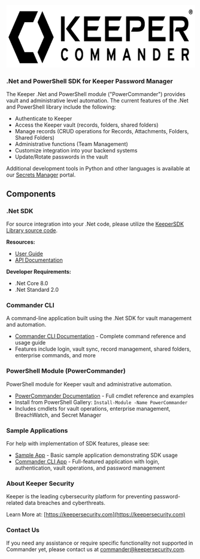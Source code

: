 <img src="https://github.com/Keeper-Security/Commander/blob/master/images/commander-black.png" alt="Keeper Commander" height="167"/>

### .Net and PowerShell SDK for Keeper Password Manager

The Keeper .Net and PowerShell module ("PowerCommander") provides vault and administrative level automation. The current features of the .Net and PowerShell library include the following:

* Authenticate to Keeper
* Access the Keeper vault (records, folders, shared folders)
* Manage records (CRUD operations for Records, Attachments, Folders, Shared Folders)
* Administrative functions (Team Management)
* Customize integration into your backend systems
* Update/Rotate passwords in the vault

Additional development tools in Python and other languages is available at our [Secrets Manager](https://docs.keeper.io/secrets-manager/) portal.

## Components

### .Net SDK
For source integration into your .Net code, please utilize the [KeeperSDK Library source code](https://github.com/Keeper-Security/keeper-sdk-dotnet/tree/master/KeeperSdk).

**Resources:**
* [User Guide](https://docs.keeper.io/en/v/secrets-manager/commander-cli/commander-installation-setup/net-developer-sdk)
* [API Documentation](https://keeper-security.github.io/gitbook-keeper-sdk/CSharp/html/R_Project_Documentation.htm)

**Developer Requirements:**
* .Net Core 8.0
* .Net Standard 2.0

### Commander CLI
A command-line application built using the .Net SDK for vault management and automation.

* [Commander CLI Documentation](Commander/README.md) - Complete command reference and usage guide
* Features include login, vault sync, record management, shared folders, enterprise commands, and more

### PowerShell Module (PowerCommander)
PowerShell module for Keeper vault and administrative automation.

* [PowerCommander Documentation](PowerCommander/README.md) - Full cmdlet reference and examples
* Install from PowerShell Gallery: `Install-Module -Name PowerCommander`
* Includes cmdlets for vault operations, enterprise management, BreachWatch, and Secret Manager

### Sample Applications
For help with implementation of SDK features, please see:
* [Sample App](https://github.com/Keeper-Security/keeper-sdk-dotnet/tree/master/Sample) - Basic sample application demonstrating SDK usage
* [Commander CLI App](https://github.com/Keeper-Security/keeper-sdk-dotnet/tree/master/Commander) - Full-featured application with login, authentication, vault operations, and password management

### About Keeper Security
Keeper is the leading cybersecurity platform for preventing password-related data breaches and cyberthreats.

Learn More at:
[https://keepersecurity.com](https://keepersecurity.com)

### Contact Us
If you need any assistance or require specific functionality not supported in Commander yet, please contact us at commander@keepersecurity.com.

